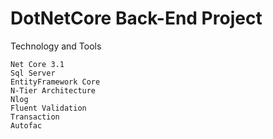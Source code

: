 # DotNetCore Back-End Project

Technology and Tools

    Net Core 3.1
    Sql Server
    EntityFramework Core
    N-Tier Architecture
    Nlog
    Fluent Validation
    Transaction
    Autofac

